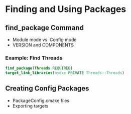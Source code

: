 # Finding and Using Packages

## find_package Command
- Module mode vs. Config mode
- VERSION and COMPONENTS

### Example: Find Threads
```cmake
find_package(Threads REQUIRED)
target_link_libraries(myexe PRIVATE Threads::Threads)
```

## Creating Config Packages
- PackageConfig.cmake files
- Exporting targets
